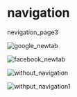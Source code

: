 # navigation
nevigation_page3

![google_newtab](https://user-images.githubusercontent.com/82834644/115790912-61fa5500-a37c-11eb-8fab-2006a46cc1f8.PNG)

![facebook_newtab](https://user-images.githubusercontent.com/82834644/115791042-966e1100-a37c-11eb-8507-65289756a66f.PNG)

![without_navigation](https://user-images.githubusercontent.com/82834644/115791496-56f3f480-a37d-11eb-9925-3687ecda30ff.PNG)


![withput_navigation1](https://user-images.githubusercontent.com/82834644/115791508-5c513f00-a37d-11eb-9fbf-33f2e623846f.PNG)


